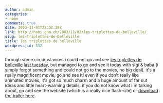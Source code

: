 ```yaml
---
author: admin
categories:
- none
comments: true
date: 2003-11-01T22:52:28Z
link: http://habi.gna.ch/2003/11/02/les-triplettes-de-belleville/
slug: les-triplettes-de-belleville
title: les triplettes de belleville
wordpress_id: 332
---
```


through some circumstances i could not go and see [les triplettes de belleville](http://www.lestriplettesdebelleville.com/) [last tuesday](http://habi.gna.ch/blog/archives/000107.html), but managed to go and see it today with sigi & baba (i simply forgot something and could not go to the movies, no big deal).
it's a really magnificent movie, go and see it! even if you don't really like animated movies, it's got so much charm and a huge amount of far out ideas and little heart-warming details.
if you do not know what i'm talking about, go and see the website (which is a really nice flash-site) or [download the trailer here](http://www.lestriplettesdebelleville.com/video1.html).
